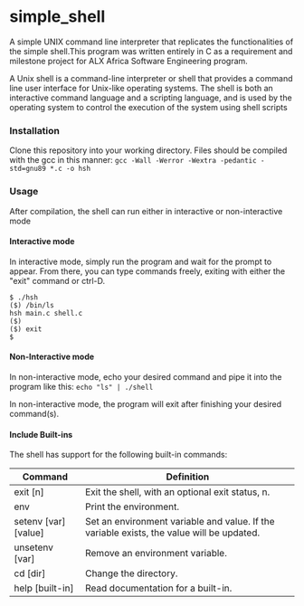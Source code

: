 # simple_shell
A simple UNIX command line interpreter that replicates the functionalities of the simple shell.This program was written entirely in C as a requirement and milestone project for ALX Africa Software Engineering program.

A Unix shell is a command-line interpreter or shell that provides a command line user interface for Unix-like operating systems. The shell is both an interactive command language and a scripting language, and is used by the operating system to control the execution of the system using shell scripts

### Installation

Clone this repository into your working directory. Files should be compiled with the gcc in this manner: ```gcc -Wall -Werror -Wextra -pedantic -std=gnu89 *.c -o hsh```

### Usage

After compilation, the shell can run either in interactive or non-interactive mode

#### Interactive mode

In interactive mode, simply run the program and wait for the prompt to appear. From there, you can type commands freely, exiting with either the "exit" command or ctrl-D.

```example
$ ./hsh
($) /bin/ls
hsh main.c shell.c
($)
($) exit
$
```

#### Non-Interactive mode

In non-interactive mode, echo your desired command and pipe it into the program like this:
```echo "ls" | ./shell```

In non-interactive mode, the program will exit after finishing your desired command(s).

#### Include Built-ins

The shell has support for the following built-in commands:

| Command             | Definition                                                                                |
| ------------------- | ----------------------------------------------------------------------------------------- |
| exit [n]            | Exit the shell, with an optional exit status, n.                                          |
| env                 | Print the environment.                                                                    |
| setenv [var][value] | Set an environment variable and value. If the variable exists, the value will be updated. |
| unsetenv [var]      | Remove an environment variable.                                                           |
| cd [dir]            | Change the directory.                                                                     |
| help [built-in]     | Read documentation for a built-in.                                                        |
